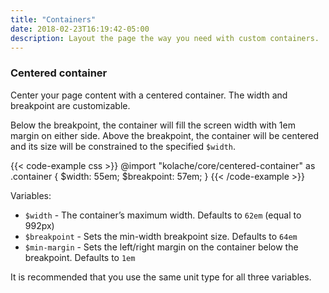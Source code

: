 ```yaml
---
title: "Containers"
date: 2018-02-23T16:19:42-05:00
description: Layout the page the way you need with custom containers.
---
```


### Centered container

Center your page content with a centered container. The width and breakpoint are customizable.

Below the breakpoint, the container will fill the screen width with 1em margin on either side. Above the breakpoint, the container will be centered and its size will be constrained to the specified `$width`.

{{< code-example css >}}
@import "kolache/core/centered-container" as .container {
  $width: 55em;
  $breakpoint: 57em;
}
{{< /code-example >}}


Variables:

 * `$width` - The container’s maximum width. Defaults to `62em` (equal to 992px)
 * `$breakpoint` - Sets the min-width breakpoint size. Defaults to `64em`
 * `$min-margin` - Sets the left/right margin on the container below the breakpoint. Defaults to `1em`

 It is recommended that you use the same unit type for all three variables.
